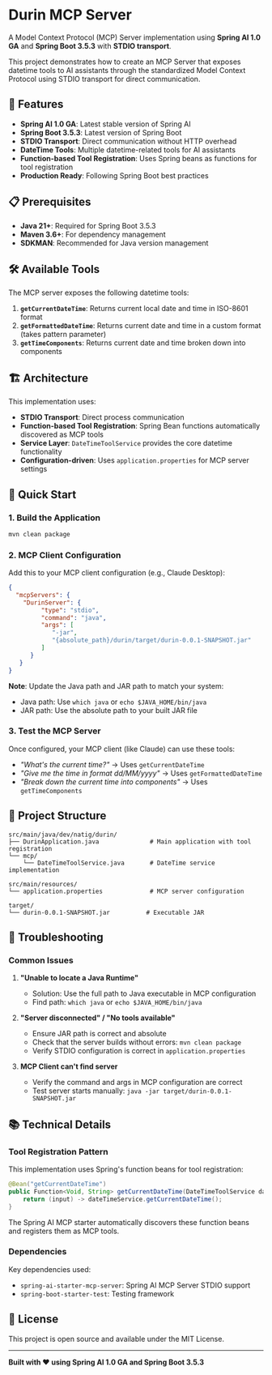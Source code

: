 # Durin MCP Server

A Model Context Protocol (MCP) Server implementation using **Spring AI 1.0 GA** and **Spring Boot 3.5.3** with **STDIO transport**.

This project demonstrates how to create an MCP Server that exposes datetime tools to AI assistants through the standardized Model Context Protocol using STDIO transport for direct communication.

## 🚀 Features

- **Spring AI 1.0 GA**: Latest stable version of Spring AI
- **Spring Boot 3.5.3**: Latest version of Spring Boot  
- **STDIO Transport**: Direct communication without HTTP overhead
- **DateTime Tools**: Multiple datetime-related tools for AI assistants
- **Function-based Tool Registration**: Uses Spring beans as functions for tool registration
- **Production Ready**: Following Spring Boot best practices

## 📋 Prerequisites

- **Java 21+**: Required for Spring Boot 3.5.3
- **Maven 3.6+**: For dependency management
- **SDKMAN**: Recommended for Java version management

## 🛠️ Available Tools

The MCP server exposes the following datetime tools:

1. **`getCurrentDateTime`**: Returns current local date and time in ISO-8601 format
2. **`getFormattedDateTime`**: Returns current date and time in a custom format (takes pattern parameter)
3. **`getTimeComponents`**: Returns current date and time broken down into components

## 🏗️ Architecture

This implementation uses:
- **STDIO Transport**: Direct process communication
- **Function-based Tool Registration**: Spring Bean functions automatically discovered as MCP tools
- **Service Layer**: `DateTimeToolService` provides the core datetime functionality
- **Configuration-driven**: Uses `application.properties` for MCP server settings

## 🚀 Quick Start

### 1. Build the Application
```bash
mvn clean package
```

### 2. MCP Client Configuration

Add this to your MCP client configuration (e.g., Claude Desktop):

```json
{
  "mcpServers": {
    "DurinServer": {
         "type": "stdio",
         "command": "java",
         "args": [
            "-jar",
            "{absolute_path}/durin/target/durin-0.0.1-SNAPSHOT.jar"
         ]
      }
   }
}
```

**Note**: Update the Java path and JAR path to match your system:
- Java path: Use `which java` or `echo $JAVA_HOME/bin/java`
- JAR path: Use the absolute path to your built JAR file

### 3. Test the MCP Server

Once configured, your MCP client (like Claude) can use these tools:

- *"What's the current time?"* → Uses `getCurrentDateTime`
- *"Give me the time in format dd/MM/yyyy"* → Uses `getFormattedDateTime`  
- *"Break down the current time into components"* → Uses `getTimeComponents`

## 📁 Project Structure

```
src/main/java/dev/natig/durin/
├── DurinApplication.java              # Main application with tool registration
└── mcp/
    └── DateTimeToolService.java       # DateTime service implementation

src/main/resources/
└── application.properties             # MCP server configuration

target/
└── durin-0.0.1-SNAPSHOT.jar          # Executable JAR
```

## 🔧 Troubleshooting

### Common Issues

1. **"Unable to locate a Java Runtime"**
   - Solution: Use the full path to Java executable in MCP configuration
   - Find path: `which java` or `echo $JAVA_HOME/bin/java`

2. **"Server disconnected" / "No tools available"**
   - Ensure JAR path is correct and absolute
   - Check that the server builds without errors: `mvn clean package`
   - Verify STDIO configuration is correct in `application.properties`

3. **MCP Client can't find server**
   - Verify the command and args in MCP configuration are correct
   - Test server starts manually: `java -jar target/durin-0.0.1-SNAPSHOT.jar`

## 📚 Technical Details

### Tool Registration Pattern

This implementation uses Spring's function beans for tool registration:

```java
@Bean("getCurrentDateTime")
public Function<Void, String> getCurrentDateTime(DateTimeToolService dateTimeService) {
    return (input) -> dateTimeService.getCurrentDateTime();
}
```

The Spring AI MCP starter automatically discovers these function beans and registers them as MCP tools.

### Dependencies

Key dependencies used:
- `spring-ai-starter-mcp-server`: Spring AI MCP Server STDIO support
- `spring-boot-starter-test`: Testing framework

## 📄 License

This project is open source and available under the MIT License.

---

**Built with ❤️ using Spring AI 1.0 GA and Spring Boot 3.5.3** 
